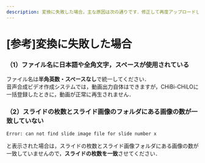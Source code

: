 ```yaml
---
description: 変換に失敗した場合，主な原因は次の通りです．修正して再度アップロードして下さい．
---
```


# \[参考]変換に失敗した場合

### （1）ファイル名に日本語や全角文字，スペースが使用されている

ファイル名は**半角英数・スペースなし**で統一してください．\
音声合成ビデオ作成システムでは，動画出力自体はできますが，CHiBi-CHiLOに一括登録したときに，動画が正常に再生されません．

### （2）スライドの枚数とスライド画像のフォルダにある画像の数が一致していない

`Error: can not find slide image file for slide number x`

と表示された場合は，スライドの枚数とスライド画像フォルダにある画像の数が一致していませんので，**スライドの枚数を一致**させてください．